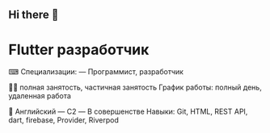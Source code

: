 ## Hi there 👋

# Flutter разработчик
⌨ Специализации: — Программист, разработчик

👨‍💼 полная занятость, частичная занятость График работы: полный день, удаленная работа

💬 Английский — C2 — В совершенстве Навыки: Git, HTML, REST API, dart, firebase, Provider, Riverpod
